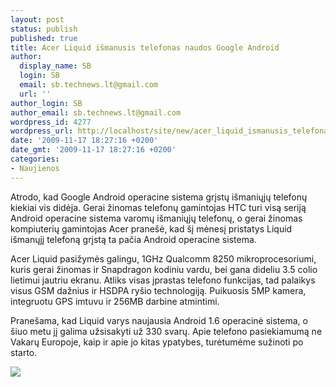 ```yaml
---
layout: post
status: publish
published: true
title: Acer Liquid išmanusis telefonas naudos Google Android
author:
  display_name: SB
  login: SB
  email: sb.technews.lt@gmail.com
  url: ''
author_login: SB
author_email: sb.technews.lt@gmail.com
wordpress_id: 4277
wordpress_url: http://localhost/site/new/acer_liquid_ismanusis_telefonas_naudos_google_android/
date: '2009-11-17 18:27:16 +0200'
date_gmt: '2009-11-17 18:27:16 +0200'
categories:
- Naujienos
---
```

<p>Atrodo, kad Google Android operacine sistema grįstų išmaniųjų telefonų kiekiai vis didėja. Gerai žinomas telefonų gamintojas HTC turi visą seriją Android operacine sistema varomų išmaniųjų telefonų, o gerai žinomas kompiuterių gamintojas Acer pranešė, kad šį mėnesį pristatys Liquid išmanųjį telefoną grįstą ta pačia Android operacine sistema.</p>
<p>Acer Liquid pasižymės galingu, 1GHz Qualcomm 8250 mikroprocesoriumi, kuris gerai žinomas ir Snapdragon kodiniu vardu, bei gana dideliu 3.5 colio lietimui jautriu ekranu. Atliks visas įprastas telefono funkcijas, tad palaikys visus GSM dažnius ir HSDPA ryšio technologiją. Puikuosis 5MP kamera, integruotu GPS imtuvu ir 256MB darbine atmintimi.</p>
<p>Pranešama, kad Liquid varys naujausia Android 1.6 operacinė sistema, o šiuo metu jį galima užsisakyti už 330 svarų. Apie telefono pasiekiamumą ne Vakarų Europoje, kaip ir apie jo kitas ypatybes, turėtumėme sužinoti po starto.</p>
<p><img src="http://www.tcmagazine.com/images/news/Hardware/Acer/Acer_Liquid_01.jpg" /></p>
